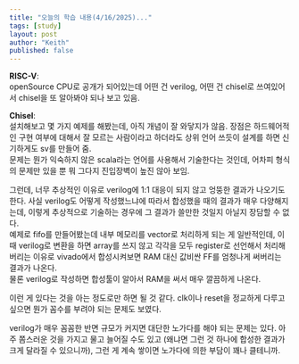 ```yaml
---
title: "오늘의 학습 내용(4/16/2025)..."
tags: [study]
layout: post
author: "Keith"
published: false
---
```


**RISC-V**:    
openSource CPU로 공개가 되어있는데 어떤 건 verilog, 어떤 건 chisel로 쓰여있어서 chisel을 또 알아봐야 되나 보고 있음.

**Chisel**:    
설치해보고 몇 가지 예제를 해봤는데, 아직 개념이 잘 와닿지가 않음. 장점은 하드웨어적인 구현 여부에 대해서 잘 모르는 사람이라고 하더라도 상위 언어 쓰듯이 설계를 하면 신기하게도 sv를 만들어 줌.   
문제는 뭔가 익숙하지 않은 scala라는 언어를 사용해서 기술한다는 것인데, 어차피 형식의 문제만 있을 뿐 뭐 그다지 진입장벽이 높진 않아 보임.

그런데, 너무 추상적인 이유로 verilog에 1:1 대응이 되지 않고 엉뚱한 결과가 나오기도 한다. 사실 verilog도 어떻게 작성했느냐에 따라서 합성했을 때의 결과가 매우 다양해지는데, 이렇게 추상적으로 기술하는 경우에 그 결과가 쓸만한 것일지 아닐지 장담할 수 없다.   
예제로 fifo를 만들어봤는데 내부 메모리를 vector로 처리하게 되는 게 일반적인데, 이 때 verilog로 변환을 하면 array를 쓰지 않고 각각을 모두 register로 선언해서 처리해버리는 이유로
vivado에서 합성시켜보면 RAM 대신 값비싼 FF를 엄청나게 써버리는 결과가 나온다.    
물론 verilog로 작성하면 합성툴이 알아서 RAM을 써서 매우 깔끔하게 나온다. 

이런 게 있다는 것을 아는 정도로만 하면 될 것 같다. clk이나 reset을 정교하게 다루고 싶으면 뭔가 꼼수를 부려야 되는 문제도 보였다.

verilog가 매우 꼼꼼한 반면 규모가 커지면 대단한 노가다를 해야 되는 문제는 있다. 아주 쫌스러운 것을 가지고 물고 늘어질 수도 있고 (왜냐면 그런 것 하나에 합성한 결과가 크게 달라질 수 있으니까), 그런 게 계속 쌓이면 노가다에 의한 부담이 꽤나 클테니까.

